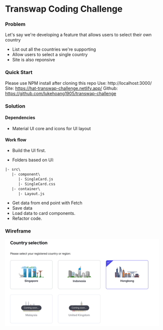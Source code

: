 # Transwap Coding Challenge

### Problem

Let's say we're developing a feature that allows users to select their own country

- List out all the countries we're supporting
- Allow users to select a single country
- Site is also reponsive

### Quick Start

Please use NPM install after cloning this repo 
Use: http://localhost:3000/
Site: https://hat-transwap-challenge.netlify.app/
Github: https://github.com/lukehoang1905/transwap-challenge

### Solution

#### Dependencies

- Material UI core and icons for UI layout


#### Work flow

- Build the UI first.

- Folders based on UI:
```
|- src\
   |- component\
      |- SingleCard.js
      |- SingleCard.css
   |- container\
      |- Layout.js
```   
- Get data from end point with Fetch
- Save data
- Load data to card components.
- Refactor code.

### Wireframe

[![N|Solid](https://raw.githubusercontent.com/fred-ng/transwap-coding-challenge/main/assets/images/wireframe.png)](https://raw.githubusercontent.com/fred-ng/transwap-coding-challenge/main/assets/images/wireframe.png)

